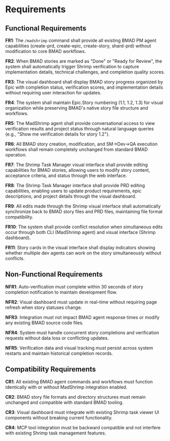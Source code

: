# Requirements

## Functional Requirements

**FR1**: The `/madshrimp` command shall provide all existing BMAD PM agent capabilities (create-prd, create-epic, create-story, shard-prd) without modification to core BMAD workflows.

**FR2**: When BMAD stories are marked as "Done" or "Ready for Review", the system shall automatically trigger Shrimp verification to capture implementation details, technical challenges, and completion quality scores.

**FR3**: The visual dashboard shall display BMAD story progress organized by Epic with completion status, verification scores, and implementation details without requiring user interaction for updates.

**FR4**: The system shall maintain Epic.Story numbering (1.1, 1.2, 1.3) for visual organization while preserving BMAD's native story file structure and workflows.

**FR5**: The MadShrimp agent shall provide conversational access to view verification results and project status through natural language queries (e.g., "Show me verification details for story 1.2").

**FR6**: All BMAD story creation, modification, and SM→Dev→QA execution workflows shall remain completely unchanged from standard BMAD operation.

**FR7**: The Shrimp Task Manager visual interface shall provide editing capabilities for BMAD stories, allowing users to modify story content, acceptance criteria, and status through the web interface.

**FR8**: The Shrimp Task Manager interface shall provide PRD editing capabilities, enabling users to update product requirements, epic descriptions, and project details through the visual dashboard.

**FR9**: All edits made through the Shrimp visual interface shall automatically synchronize back to BMAD story files and PRD files, maintaining file format compatibility.

**FR10**: The system shall provide conflict resolution when simultaneous edits occur through both CLI (MadShrimp agent) and visual interface (Shrimp dashboard).

**FR11**: Story cards in the visual interface shall display indicators showing whether multiple dev agents can work on the story simultaneously without conflicts.

## Non-Functional Requirements

**NFR1**: Auto-verification must complete within 30 seconds of story completion notification to maintain development flow.

**NFR2**: Visual dashboard must update in real-time without requiring page refresh when story statuses change.

**NFR3**: Integration must not impact BMAD agent response times or modify any existing BMAD source code files.

**NFR4**: System must handle concurrent story completions and verification requests without data loss or conflicting updates.

**NFR5**: Verification data and visual tracking must persist across system restarts and maintain historical completion records.

## Compatibility Requirements

**CR1**: All existing BMAD agent commands and workflows must function identically with or without MadShrimp integration enabled.

**CR2**: BMAD story file formats and directory structures must remain unchanged and compatible with standard BMAD tooling.

**CR3**: Visual dashboard must integrate with existing Shrimp task viewer UI components without breaking current functionality.

**CR4**: MCP tool integration must be backward compatible and not interfere with existing Shrimp task management features.
